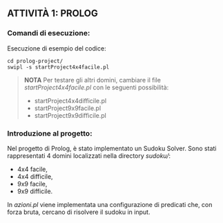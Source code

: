 ## ATTIVITÀ 1: PROLOG
### Comandi di esecuzione:
Esecuzione di esempio del codice:
```
cd prolog-project/
swipl -s startProject4x4facile.pl 
```
>__NOTA__ Per testare gli altri domini, cambiare il file *startProject4x4facile.pl* con le seguenti possibilità:
>- startProject4x4difficile.pl
>- startProject9x9facile.pl
>- startProject9x9difficile.pl

### Introduzione al progetto:
Nel progetto di Prolog, è stato implementato un Sudoku Solver. Sono stati rappresentati 4 domini localizzati nella directory *sudoku/*:
- 4x4 facile,
- 4x4 difficile,
- 9x9 facile,
- 9x9 difficile.

In *azioni.pl* viene implementata una configurazione di predicati che, con forza bruta, cercano di risolvere il sudoku in input.